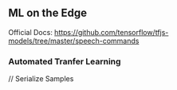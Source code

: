 ## ML on the Edge
Official Docs:
https://github.com/tensorflow/tfjs-models/tree/master/speech-commands

### Automated Tranfer Learning
// Serialize Samples


